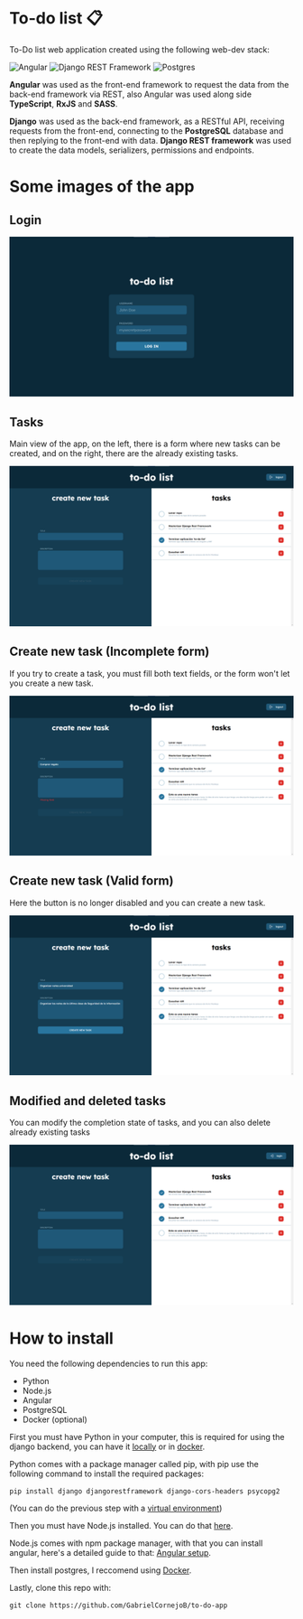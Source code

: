 # **To-do list** 📋

To-Do list web application created using the following web-dev stack:

![Angular](https://img.shields.io/badge/Angular-DD0031?style=for-the-badge&logo=angular&logoColor=white)
![Django REST Framework](https://img.shields.io/badge/Django-092E20?style=for-the-badge&logo=django&logoColor=white)
![Postgres](https://img.shields.io/badge/PostgreSQL-316192?style=for-the-badge&logo=postgresql&logoColor=white)

**Angular** was used as the front-end framework to request the data from the back-end framework via REST, also Angular was used along side **TypeScript**, **RxJS** and **SASS**.

**Django** was used as the back-end framework, as a RESTful API, receiving requests from the front-end, connecting to the **PostgreSQL** database and then replying to the front-end with data. **Django REST framework** was used to create the data models, serializers, permissions and endpoints.

# **Some images of the app**

## **Login**

![Login view](images/login.png)

## **Tasks**
Main view of the app, on the left, there is a form where new tasks can be created, and on the right, there are the already existing tasks.

![Tasks](images/tasks.png)

## **Create new task (Incomplete form)**
If you try to create a task, you must fill both text fields, or the form won't let you create a new task.

![Tasks form incomplete](images/tasks-form-validations.png)

## **Create new task (Valid form)**
Here the button is no longer disabled and you can create a new task.

![Tasks form valid](images/tasks-form-correct.png)

## **Modified and deleted tasks**
You can modify the completion state of tasks, and you can also delete already existing tasks

![Tasks modified](images/tasks-modified.png)


# **How to install**
You need the following dependencies to run this app:
* Python
* Node.js
* Angular
* PostgreSQL
* Docker (optional)

First you must have Python in your computer, this is required for using the django backend, you can have it [locally](https://www.python.org/downloads/) or in [docker](https://hub.docker.com/_/python).

Python comes with a package manager called pip, with pip use the following command to install the required packages:

    pip install django djangorestframework django-cors-headers psycopg2

(You can do the previous step with a [virtual environment](https://www.dataquest.io/blog/a-complete-guide-to-python-virtual-environments/))

Then you must have Node.js installed. You can do that [here](https://nodejs.org/en).

Node.js comes with npm package manager, with that you can install angular, here's a detailed guide to that: [Angular setup](https://angular.io/guide/setup-local).

Then install postgres, I reccomend using [Docker](https://hub.docker.com/_/postgres).

Lastly, clone this repo with:

    git clone https://github.com/GabrielCornejoB/to-do-app

